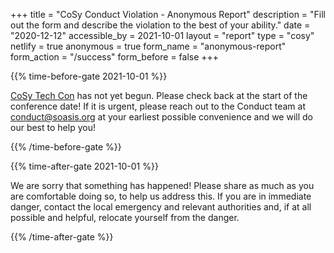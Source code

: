 +++
title = "CoSy Conduct Violation - Anonymous Report"
description = "Fill out the form and describe the violation to the best of your ability."
date = "2020-12-12"
accessible_by = 2021-10-01
layout = "report"
type = "cosy"
netlify = true
anonymous = true
form_name = "anonymous-report"
form_action = "/success"
form_before = false
+++

{{% time-before-gate 2021-10-01 %}}

[CoSy Tech Con](/cosy/) has not yet begun. Please check back at the start of the conference date! If it is urgent, please reach out to the Conduct team at [conduct@soasis.org](mailto:conduct@soasis.org) at your earliest possible convenience and we will do our best to help you!

{{% /time-before-gate %}}

{{% time-after-gate 2021-10-01 %}}

We are sorry that something has happened! Please share as much as you are comfortable doing so, to help us address this. If you are in immediate danger, contact the local emergency and relevant authorities and, if at all possible and helpful, relocate yourself from the danger.

{{% /time-after-gate %}}

